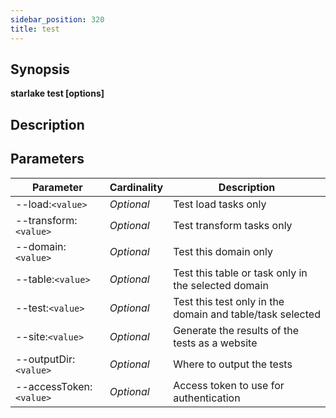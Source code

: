 ```yaml
---
sidebar_position: 320
title: test
---
```



## Synopsis

**starlake test [options]**

## Description


## Parameters

Parameter|Cardinality|Description
---|---|---
--load:`<value>`|*Optional*|Test load tasks only
--transform:`<value>`|*Optional*|Test transform tasks only
--domain:`<value>`|*Optional*|Test this domain only
--table:`<value>`|*Optional*|Test this table or task only in the selected domain
--test:`<value>`|*Optional*|Test this test only in the domain and table/task selected
--site:`<value>`|*Optional*|Generate the results of the tests as a website
--outputDir:`<value>`|*Optional*|Where to output the tests
--accessToken:`<value>`|*Optional*|Access token to use for authentication

